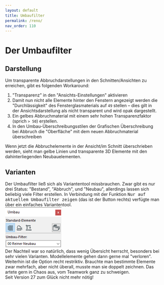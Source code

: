 ```yaml
---
layout: default
title: Umbaufilter
permalink: /reno/
nav_order: 110
---
```

# Der Umbaufilter

## Darstellung
Um transparente Abbruchdarstellungen in den Schnitten/Ansichten zu erreichen, gibt es folgenden Workaround:

1. "Transparenz" in den "Ansichts-Einstellungen" aktivieren
1. Damit nun nicht alle Elemente hinter den Fenstern angezeigt werden die "Durchlässigkeit" des Fensterglasmaterials auf `49` stellen – dies gilt in der Ansichtsdarstellung als nicht transparent und wird opak dargestellt.
1. Ein gelbes Abbruchmaterial mit einem sehr hohen Transparenzfaktor (sprich `> 50`) erstellen.
1. In den Umbau-Überschreibungsstilen der Grafischen Überschreibung bei Abbruch die "Oberfläche" mit dem neuen Abbruchmaterial überschreiben

Wenn jetzt die Abbruchelemente in der Ansicht/im Schnitt überschrieben werden, sieht man gelbe Linien und transparente 3D Elemente mit den dahinterliegenden Neubauelementen.


## Varianten
Der Umbaufilter ließ sich als Variantentool missbrauchen. Zwar gibt es nur drei Status: "Bestand", "Abbruch", und "Neubau", allerdings lassen sich beliebig viele Filter erstellen. In Verbindung mit der Funktion <samp>Nur auf aktuellem Umbaufilter zeigen</samp> (das ist der Button rechts) verfügte man über ein einfaches Variantentool.  
![Umbaufilterpalette](../img/palette-umbau.png)  
Der Nachteil war so natürlich, dass wenig Übersicht herrscht, besonders bei sehr vielen Varianten. Modellelemente gehen dann gerne mal "verloren". Weiterhin ist die Option recht restriktiv. Brauchte man bestimmte Elemente zwar mehrfach, aber nicht überall, musste man sie doppelt zeichnen. Das artete gern in Chaos aus, vom Teamwork ganz zu schweigen.  
Seit Version 27 zum Glück nicht mehr nötig!
